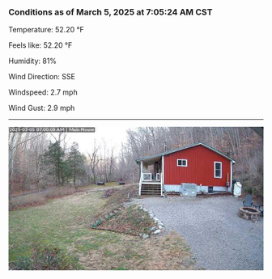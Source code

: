 ### Conditions as of March 5, 2025 at 7:05:24 AM CST 

Temperature: 52.20 &deg;F

Feels like: 52.20 &deg;F

Humidity: 81%

Wind Direction: SSE

Windspeed: 2.7 mph

Wind Gust: 2.9 mph

---

<img src="./images/latest.jpeg"/>

